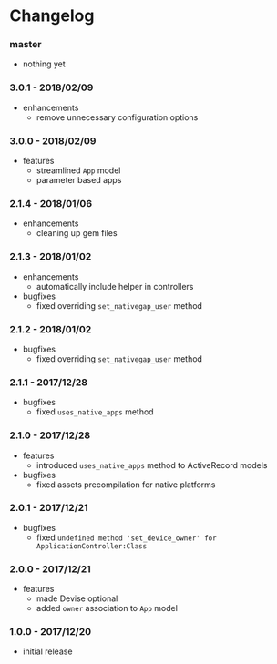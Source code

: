 # Changelog

### master

* nothing yet

### 3.0.1 - 2018/02/09

* enhancements
    * remove unnecessary configuration options

### 3.0.0 - 2018/02/09

* features
    * streamlined `App` model
    * parameter based apps

### 2.1.4 - 2018/01/06

* enhancements
    * cleaning up gem files

### 2.1.3 - 2018/01/02

* enhancements
    * automatically include helper in controllers
* bugfixes
    * fixed overriding `set_nativegap_user` method

### 2.1.2 - 2018/01/02

* bugfixes
    * fixed overriding `set_nativegap_user` method

### 2.1.1 - 2017/12/28

* bugfixes
    * fixed `uses_native_apps` method

### 2.1.0 - 2017/12/28

* features
    * introduced `uses_native_apps` method to ActiveRecord models
* bugfixes
    * fixed assets precompilation for native platforms

### 2.0.1 - 2017/12/21

* bugfixes
    * fixed `undefined method 'set_device_owner' for ApplicationController:Class`

### 2.0.0 - 2017/12/21

* features
    * made Devise optional
    * added `owner` association to `App` model

### 1.0.0 - 2017/12/20

* initial release
